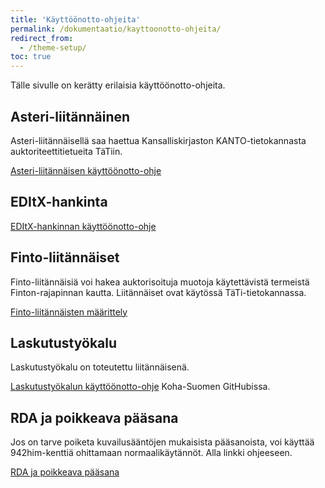 ```yaml
---
title: 'Käyttöönotto-ohjeita'
permalink: /dokumentaatio/kayttoonotto-ohjeita/
redirect_from:
  - /theme-setup/
toc: true
---
```


Tälle sivulle on kerätty erilaisia käyttöönotto-ohjeita.

## Asteri-liitännäinen

Asteri-liitännäisellä saa haettua Kansalliskirjaston KANTO-tietokannasta auktoriteettitietueita TäTiin.

[Asteri-liitännäisen käyttöönotto-ohje](/dokumentaatio/asteri/)

## EDItX-hankinta

[EDItX-hankinnan käyttöönotto-ohje](/dokumentaatio/editx/)

## Finto-liitännäiset

Finto-liitännäisiä voi hakea auktorisoituja muotoja käytettävistä termeistä Finton-rajapinnan kautta. Liitännäiset ovat käytössä TäTi-tietokannassa.

[Finto-liitännäisten määrittely](/dokumentaatio/finto/)

## Laskutustyökalu

Laskutustyökalu on toteutettu liitännäisenä.

[Laskutustyökalun käyttöönotto-ohje](https://github.com/KohaSuomi/koha-plugin-overdue-tool/wiki) Koha-Suomen GitHubissa.

## RDA ja poikkeava pääsana

Jos on tarve poiketa kuvailusääntöjen mukaisista pääsanoista, voi käyttää 942him-kenttiä ohittamaan normaalikäytännöt. Alla linkki ohjeeseen.

[RDA ja poikkeava pääsana](/dokumentaatio/rdanuotti/)
